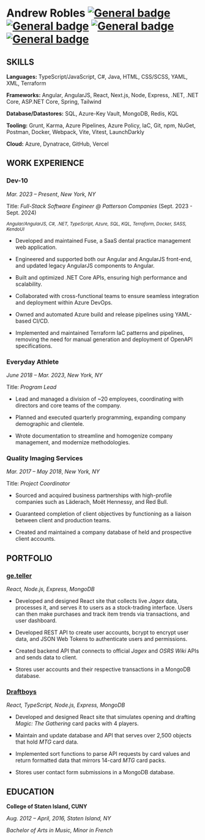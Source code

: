 # Andrew Robles <a href="https://andrewrobles.dev/" target="_blank">[![General badge](https://img.shields.io/badge/Portfolio-c5d8a4.svg)](https://andrewrobles.dev/)</a> <a href="mailto:AndrewJordanRobles@gmail.com" target="_blank">[![General badge](https://img.shields.io/badge/Gmail-red.svg)](mailto:AndrewJordanRobles@gmail.com)</a> <a href="https://www.linkedin.com/in/andrew-robles/" target="_blank">[![General badge](https://img.shields.io/badge/LinkedIn-blue.svg)](https://www.linkedin.com/in/andrew-robles/)</a> <a href="https://drive.google.com/file/d/1kApj1-F92NyJ348c_sUxDH2RR6OP03tk/view" target="_blank">[![General badge](https://img.shields.io/badge/Resume-blueviolet.svg)](https://drive.google.com/file/d/1Euf78NTr8axx9X9Tlpu1BD-nVBhipZFx/view?usp=sharing)</a>

## SKILLS

**Languages:** TypeScript/JavaScript, C#, Java, HTML, CSS/SCSS, YAML, XML, Terraform

**Frameworks:** Angular, AngularJS, React, Next.js, Node, Express, .NET, .NET Core, ASP.NET Core, Spring, Tailwind

**Database/Datastores:** SQL, Azure-Key Vault, MongoDB, Redis, KQL

**Tooling:** Grunt, Karma, Azure Pipelines, Azure Policy, IaC, Git, npm, NuGet, Postman, Docker, Webpack, Vite, Vitest, LaunchDarkly

**Cloud:** Azure, Dynatrace, GitHub, Vercel

## WORK EXPERIENCE

### Dev-10

_Mar. 2023 – Present_, _New York, NY_

Title: _Full-Stack Software Engineer @ Patterson Companies_ (Sept. 2023 - Sept. 2024)

<sub>_Angular/AngularJS, C#, .NET, TypeScript, Azure, SQL, KQL, Terraform, Docker, SASS, KendoUI_</sub>

- Developed and maintained Fuse, a SaaS dental practice management web application.

- Engineered and supported both our Angular and AngularJS front-end, and updated legacy AngularJS components to Angular.

- Built and optimized .NET Core APIs, ensuring high performance and scalability.

- Collaborated with cross-functional teams to ensure seamless integration and deployment within Azure DevOps.

- Owned and automated Azure build and release pipelines using YAML-based CI/CD.

- Implemented and maintained Terraform IaC patterns and pipelines, removing the need for manual generation and deployment of OpenAPI specifications.


### Everyday Athlete

_June 2018 – Mar. 2023_, _New York, NY_

Title: _Program Lead_  

- Lead and managed a division of ~20 employees, coordinating with directors and core teams of the company.

- Planned and executed quarterly programming, expanding company demographic and clientele.

- Wrote documentation to streamline and homogenize company management, and modernize methodologies.

### Quality Imaging Services

_Mar. 2017 – May 2018_, _New York, NY_

Title: _Project Coordinator_

- Sourced and acquired business partnerships with high-profile companies such as Läderach, Moët Hennessy, and Red Bull.

- Guaranteed completion of client objectives by functioning as a liaison between client and production teams.

- Created and maintained a company database of held and prospective client accounts.

## PORTFOLIO

### [ge.teller](https://ge-teller.com)

_React, Node.js, Express, MongoDB_

- Developed and designed React site that collects live _Jagex_ data, processes it, and serves it to users as a stock-trading  interface. Users can then make purchases and track item trends via transactions, and user dashboard.

- Developed REST API to create user accounts, bcrypt to encrypt user data, and JSON Web Tokens to authenticate users and permissions.

- Created backend API that connects to official _Jagex_ and _OSRS Wiki_ APIs and sends data to client.

- Stores user accounts and their respective transactions in a MongoDB database.

### [Draftboys](https://www.draft-boys.com)

_React, TypeScript, Node.js, Express, MongoDB_

- Developed and designed React site that simulates opening and drafting _Magic: The Gathering_ card packs with 4 players.

- Maintain and update database and API that serves over 2,500 objects that hold _MTG_ card data.

- Implemented sort functions to parse API requests by card values and return formatted data that mirrors 14-card _MTG_ card packs.

- Stores user contact form submissions in a MongoDB database.

## EDUCATION

**College of Staten Island, CUNY** 

_Aug. 2012 – April, 2016, Staten Island, NY_

_Bachelor of Arts in Music, Minor in French_
